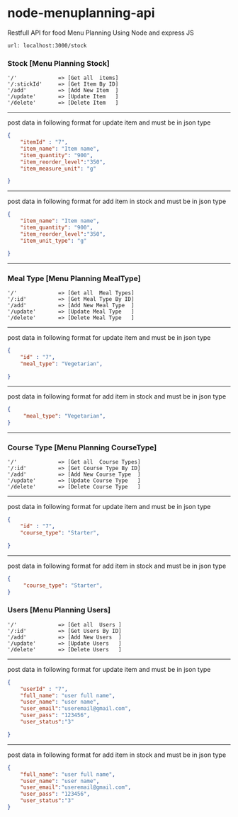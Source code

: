 # node-menuplanning-api

Restfull API for food Menu Planning Using Node and express JS

```
url: localhost:3000/stock
```

### Stock [Menu Planning Stock]
```url
'/'             => [Get all  items]
'/:stickId'     => [Get Item By ID]
'/add'          => [Add New Item  ]
'/update'       => [Update Item   ]
'/delete'       => [Delete Item   ]
```
-----------------------------------------

post data in following format for update item and must be in json type
```json
{
    "itemId" : "7",
    "item_name": "Item name",
    "item_quantity": "900",
    "item_reorder_level":"350",
    "item_measure_unit": "g"

}
```
-----------------------------------------
post data in following format for add item in stock and must be in json type
```json
{
    "item_name": "Item name",
    "item_quantity": "900",
    "item_reorder_level":"350",
    "item_unit_type": "g"

}
```

-----------------------------------------

### Meal Type [Menu Planning MealType]
```url
'/'             => [Get all  Meal Types]
'/:id'          => [Get Meal Type By ID]
'/add'          => [Add New Meal Type  ]
'/update'       => [Update Meal Type   ]
'/delete'       => [Delete Meal Type   ]
```
-----------------------------------------

post data in following format for update item and must be in json type
```json
{
    "id" : "7",
    "meal_type": "Vegetarian",

}
```
-----------------------------------------
post data in following format for add item in stock and must be in json type
```json
{
     "meal_type": "Vegetarian",
}
```
-----------------------------------------

### Course Type [Menu Planning CourseType]
```url
'/'             => [Get all  Course Types]
'/:id'          => [Get Course Type By ID]
'/add'          => [Add New Course Type  ]
'/update'       => [Update Course Type   ]
'/delete'       => [Delete Course Type   ]
```
-----------------------------------------

post data in following format for update item and must be in json type
```json
{
    "id" : "7",
    "course_type": "Starter",

}
```
-----------------------------------------
post data in following format for add item in stock and must be in json type
```json
{
     "course_type": "Starter",
}
```
### Users [Menu Planning Users]
```url
'/'             => [Get all  Users ]
'/:id'          => [Get Users By ID]
'/add'          => [Add New Users  ]
'/update'       => [Update Users   ]
'/delete'       => [Delete Users   ]
```
-----------------------------------------

post data in following format for update item and must be in json type
```json
{
    "userId" : "7",
    "full_name": "user full name",
    "user_name": "user name",
    "user_email":"useremail@gmail.com",
    "user_pass": "123456",
    "user_status":"3"

}
```
-----------------------------------------
post data in following format for add item in stock and must be in json type
```json
{
    "full_name": "user full name",
    "user_name": "user name",
    "user_email":"useremail@gmail.com",
    "user_pass": "123456",
    "user_status":"3"
}
```


